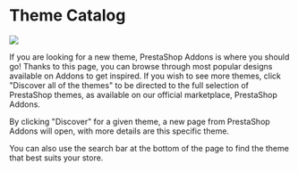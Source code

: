 # Theme Catalog

![](../../../.gitbook/assets/51839899%20%284%29.png)

 If you are looking for a new theme, PrestaShop Addons is where you should go! Thanks to this page, you can browse through most popular designs available on Addons to get inspired. If you wish to see more themes, click "Discover all of the themes" to be directed to the full selection of PrestaShop themes, as available on our official marketplace, PrestaShop Addons.

By clicking "Discover" for a given theme, a new page from PrestaShop Addons will open, with more details are this specific theme.

You can also use the search bar at the bottom of the page to find the theme that best suits your store.


